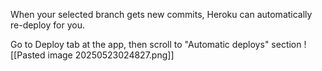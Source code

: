 
When your selected branch gets new commits, Heroku can automatically re-deploy for you.

Go to Deploy tab at the app, then scroll to "Automatic deploys" section
![[Pasted image 20250523024827.png]]